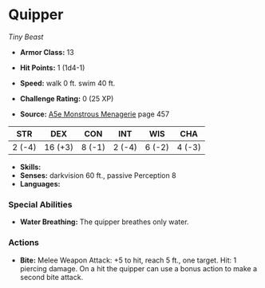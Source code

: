 # Quipper

*Tiny* *Beast*

- **Armor Class:** 13
- **Hit Points:** 1 (1d4-1)
- **Speed:** walk 0 ft. swim 40 ft.

- **Challenge Rating:** 0 (25 XP)
- **Source:** [A5e Monstrous Menagerie](https://enpublishingrpg.com/products/level-up-monstrous-menagerie-a5e) page 457

| STR | DEX | CON | INT | WIS | CHA |
| --- | --- | --- | --- | --- | --- |
| 2 (-4) | 16 (+3) | 8 (-1) | 2 (-4) | 6 (-2) | 4 (-3) |

- **Skills:** 
- **Senses:** darkvision 60 ft., passive Perception 8
- **Languages:** 

### Special Abilities

- **Water Breathing:** The quipper breathes only water.

### Actions

- **Bite:** Melee Weapon Attack: +5 to hit, reach 5 ft., one target. Hit: 1 piercing damage. On a hit  the quipper can use a bonus action to make a second bite attack.


